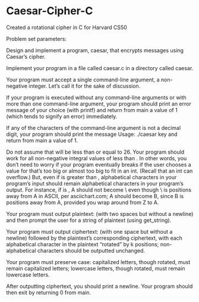# Caesar-Cipher-C
Created a rotational cipher in C for Harvard CS50

Problem set parameters:


Design and implement a program, caesar, that encrypts messages using Caesar’s cipher.

Implement your program in a file called caesar.c in a directory called caesar.

Your program must accept a single command-line argument, a non-negative integer. Let’s call it  for the sake of discussion.

If your program is executed without any command-line arguments or with more than one command-line argument, your program should print an error message of your choice (with printf) and return from main a value of 1 (which tends to signify an error) immediately.

If any of the characters of the command-line argument is not a decimal digit, your program should print the message Usage: ./caesar key and return from main a value of 1.

Do not assume that  will be less than or equal to 26. Your program should work for all non-negative integral values of  less than . In other words, you don’t need to worry if your program eventually breaks if the user chooses a value for  that’s too big or almost too big to fit in an int. (Recall that an int can overflow.) But, even if  is greater than , alphabetical characters in your program’s input should remain alphabetical characters in your program’s output. For instance, if  is , A should not become \ even though \ is  positions away from A in ASCII, per asciichart.com; A should become B, since B is  positions away from A, provided you wrap around from Z to A.

Your program must output plaintext: (with two spaces but without a newline) and then prompt the user for a string of plaintext (using get_string).

Your program must output ciphertext: (with one space but without a newline) followed by the plaintext’s corresponding ciphertext, with each alphabetical character in the plaintext “rotated” by k positions; non-alphabetical characters should be outputted unchanged.

Your program must preserve case: capitalized letters, though rotated, must remain capitalized letters; lowercase letters, though rotated, must remain lowercase letters.

After outputting ciphertext, you should print a newline. Your program should then exit by returning 0 from main.

